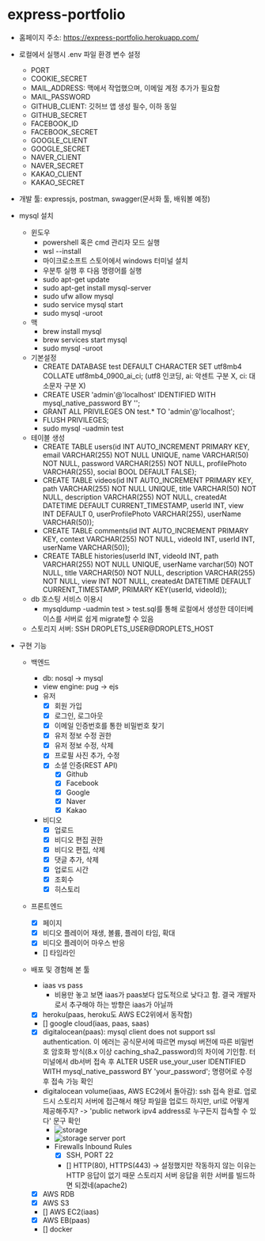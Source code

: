 # express-portfolio

- 홈페이지 주소: <https://express-portfolio.herokuapp.com/>

- 로컬에서 실행시 .env 파일 환경 변수 설정
  - PORT
  - COOKIE_SECRET
  - MAIL_ADDRESS: 맥에서 작업했으며, 이메일 계정 추가가 필요함
  - MAIL_PASSWORD
  - GITHUB_CLIENT: 깃허브 앱 생성 필수, 이하 동일
  - GITHUB_SECRET
  - FACEBOOK_ID
  - FACEBOOK_SECRET
  - GOOGLE_CLIENT
  - GOOGLE_SECRET
  - NAVER_CLIENT
  - NAVER_SECRET
  - KAKAO_CLIENT
  - KAKAO_SECRET

- 개발 툴: expressjs, postman, swagger(문서화 툴, 배워볼 예정)

- mysql 설치

  - 윈도우
    - powershell 혹은 cmd 관리자 모드 실행
    - wsl --install
    - 마이크로소프트 스토어에서 windows 터미널 설치
    - 우분투 실행 후 다음 명령어를 실행
    - sudo apt-get update
    - sudo apt-get install mysql-server
    - sudo ufw allow mysql
    - sudo service mysql start
    - sudo mysql -uroot
  - 맥
    - brew install mysql
    - brew services start mysql
    - sudo mysql -uroot
  - 기본설정
    - CREATE DATABASE test DEFAULT CHARACTER SET utf8mb4 COLLATE utf8mb4_0900_ai_ci; (utf8 인코딩, ai: 악센트 구분 X, ci: 대소문자 구분 X)
    - CREATE USER 'admin'@'localhost' IDENTIFIED WITH mysql_native_password BY '';
    - GRANT ALL PRIVILEGES ON test.\* TO 'admin'@'localhost';
    - FLUSH PRIVILEGES;
    - sudo mysql -uadmin test
  - 테이블 생성
    - CREATE TABLE users(id INT AUTO_INCREMENT PRIMARY KEY, email VARCHAR(255) NOT NULL UNIQUE, name VARCHAR(50) NOT NULL, password VARCHAR(255) NOT NULL, profilePhoto VARCHAR(255), social BOOL DEFAULT FALSE);
    - CREATE TABLE videos(id INT AUTO_INCREMENT PRIMARY KEY, path VARCHAR(255) NOT NULL UNIQUE, title VARCHAR(50) NOT NULL, description VARCHAR(255) NOT NULL, createdAt DATETIME DEFAULT CURRENT_TIMESTAMP, userId INT, view INT DEFAULT 0, userProfilePhoto VARCHAR(255), userName VARCHAR(50));
    - CREATE TABLE comments(id INT AUTO_INCREMENT PRIMARY KEY, context VARCHAR(255) NOT NULL, videoId INT, userId INT, userName VARCHAR(50));
    - CREATE TABLE histories(userId INT, videoId INT, path VARCHAR(255) NOT NULL UNIQUE, userName varchar(50) NOT NULL, title VARCHAR(50) NOT NULL, description VARCHAR(255) NOT NULL, view INT NOT NULL, createdAt DATETIME DEFAULT CURRENT_TIMESTAMP, PRIMARY KEY(userId, videoId));
  - db 호스팅 서비스 이용시
    - mysqldump -uadmin test > test.sql를 통해 로컬에서 생성한 데이터베이스를 서버로 쉽게 migrate할 수 있음
  - 스토리지 서버: SSH DROPLETS_USER@DROPLETS_HOST

- 구현 기능
  - 백엔드
    - db: nosql -> mysql
    - view engine: pug -> ejs
    - 유저
      - [x] 회원 가입
      - [x] 로그인, 로그아웃
      - [x] 이메일 인증번호를 통한 비밀번호 찾기
      - [x] 유저 정보 수정 권한
      - [x] 유저 정보 수정, 삭제
      - [x] 프로필 사진 추가, 수정
      - [x] 소셜 인증(REST API)
        - [x] Github
        - [x] Facebook
        - [x] Google
        - [x] Naver
        - [x] Kakao

    - 비디오
      - [x] 업로드
      - [x] 비디오 편집 권한
      - [x] 비디오 편집, 삭제
      - [x] 댓글 추가, 삭제
      - [x] 업로드 시간
      - [x] 조회수
      - [x] 히스토리

  - 프론트엔드
    - [x] 페이지
    - [x] 비디오 플레이어 재생, 볼륨, 플레이 타임, 확대
    - [x] 비디오 플레이어 마우스 반응
    - [] 타임라인

  - 배포 및 경험해 본 툴
    - iaas vs pass
      - 비용만 놓고 보면 iaas가 paas보다 압도적으로 낮다고 함. 결국 개발자로서 추구해야 하는 방향은 iaas가 아닐까
    - [x] heroku(paas, heroku도 AWS EC2위에서 동작함)
    - [] google cloud(iaas, paas, saas)
    - [x] digitalocean(paas): mysql client does not support ssl authentication. 이 에러는 공식문서에 따르면 mysql 버전에 따른 비밀번호 암호화 방식(8.x 이상 caching_sha2_password)의 차이에 기인함. 터미널에서 db서버 접속 후 ALTER USER use_your_user IDENTIFIED WITH mysql_native_password BY 'your_password'; 명령어로 수정 후 접속 가능 확인
    - digitalocean volume(iaas, AWS EC2에서 돌아감): ssh 접속 완료. 업로드시 스토리지 서버에 접근해서 해당 파일을 업로드 하지만, url로 어떻게 제공해주지? -> 'public network ipv4 address로 누구든지 접속할 수 있다' 문구 확인
      - ![storage](https://user-images.githubusercontent.com/59950687/229384658-891519f8-1435-49e6-ae1c-9e8085f5423b.png)
      - ![storage server port](https://user-images.githubusercontent.com/59950687/229408382-f5949cc0-378c-4f70-bed0-5781a791dabb.png)
      - Firewalls Inbound Rules
        - [x] SSH, PORT 22
        - [] HTTP(80), HTTPS(443) -> 설정했지만 작동하지 않는 이유는 HTTP 응답이 없기 때문 스토리지 서버 응답을 위한 서버를 빌드하면 되겠네(apache2)
    - [x] AWS RDB
    - [x] AWS S3
    - [] AWS EC2(iaas)
    - [x] AWS EB(paas)
    - [] docker
